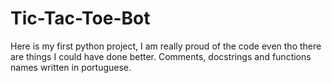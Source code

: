# Tic-Tac-Toe-Bot
Here is my first python project, I am really proud of the code even tho there are things I could have done better.
Comments, docstrings and functions names written in portuguese.
